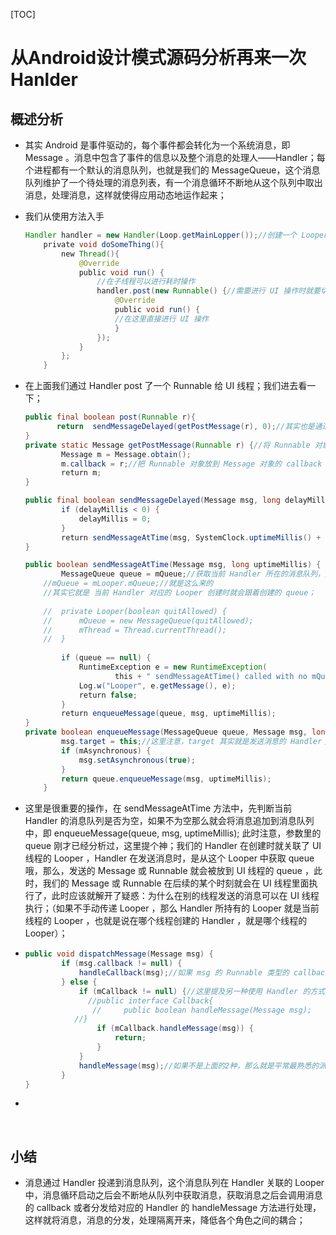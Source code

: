 [TOC]

# 从Android设计模式源码分析再来一次Hanlder

## 概述分析

- 其实 Android 是事件驱动的，每个事件都会转化为一个系统消息，即 Message 。消息中包含了事件的信息以及整个消息的处理人——Handler；每个进程都有一个默认的消息队列，也就是我们的 MessageQueue，这个消息队列维护了一个待处理的消息列表，有一个消息循环不断地从这个队列中取出消息，处理消息，这样就使得应用动态地运作起来；

- 我们从使用方法入手

  ```java
  Handler handler = new Handler(Loop.getMainLopper());//创建一个 Looper 是 UI 线程的 Handler
      private void doSomeThing(){
          new Thread(){
              @Override
              public void run() {
                  //在子线程可以进行耗时操作
                  handler.post(new Runnable() {//需要进行 UI 操作时就要切回 UI 线程
                      @Override
                      public void run() { 
                      //在这里直接进行 UI 操作
                      }
                  });
              }
          };
      }
  ```

- 在上面我们通过 Handler post 了一个 Runnable 给 UI 线程；我们进去看一下；

  ```java
  public final boolean post(Runnable r){
         return  sendMessageDelayed(getPostMessage(r), 0);//其实也是通过 sendMessage方式；只是在send 时需要把 Runnable 转化为需要的 Message,使用 getPostMessage(r) 来转化，不管 post 的是一个 Runnable 还是一个 Message ，都会调用 sendMessageDelayed 方法；
  }
  private static Message getPostMessage(Runnable r) {//将 Runnable 对象包装成 Message 对象
          Message m = Message.obtain();
          m.callback = r;//把 Runnable 对象放到 Message 对象的 callback 参数里面
          return m;
  }
  ```

  ```java
  public final boolean sendMessageDelayed(Message msg, long delayMillis){
          if (delayMillis < 0) {
              delayMillis = 0;
          }
          return sendMessageAtTime(msg, SystemClock.uptimeMillis() + delayMillis);
  }
  ```

  ```java
  public boolean sendMessageAtTime(Message msg, long uptimeMillis) {
          MessageQueue queue = mQueue;//获取当前 Handler 所在的消息队列，那么这个 mQueue 怎么来的呢，
      //mQueue = mLooper.mQueue;//就是这么来的
      //其实它就是 当前 Handler 对应的 Looper 创建时就会跟着创建的 queue；
      
      //  private Looper(boolean quitAllowed) {
      //      mQueue = new MessageQueue(quitAllowed);
      //      mThread = Thread.currentThread();
      //  }
      
          if (queue == null) {
              RuntimeException e = new RuntimeException(
                      this + " sendMessageAtTime() called with no mQueue");
              Log.w("Looper", e.getMessage(), e);
              return false;
          }
          return enqueueMessage(queue, msg, uptimeMillis);
  }
  private boolean enqueueMessage(MessageQueue queue, Message msg, long uptimeMillis) {
          msg.target = this;//这里注意，target 其实就是发送消息的 Handler；在 Message 对象里有一个变量 /*package*/ Handler target;实际上就是转了一圈，通过 Handler 将消息传递给 消息队列，而消息队列又会将消息分发给发送这条消息的 Handler 处理（看下面的代码）；这里是一个典型的命令模式
          if (mAsynchronous) {
              msg.setAsynchronous(true);
          }
          return queue.enqueueMessage(msg, uptimeMillis);
      }
  ```

* 这里是很重要的操作，在 sendMessageAtTime 方法中，先判断当前 Handler 的消息队列是否为空，如果不为空那么就会将消息追加到消息队列中，即 enqueueMessage(queue, msg, uptimeMillis); 此时注意，参数里的 queue 刚才已经分析过，这里提个神；我们的 Handler 在创建时就关联了 UI 线程的 Looper ，Handler 在发送消息时，是从这个 Looper 中获取 queue 哦，那么，发送的 Message 或 Runnable 就会被放到 UI 线程的 queue ，此时，我们的 Message 或 Runnable 在后续的某个时刻就会在 UI 线程里面执行了，此时应该就解开了疑惑：为什么在别的线程发送的消息可以在 UI 线程执行；（如果不手动传递 Looper ，那么 Handler 所持有的 Looper 就是当前线程的 Looper ，也就是说在哪个线程创建的 Handler ，就是哪个线程的 Looper）；

* ~~~java
  public void dispatchMessage(Message msg) {
          if (msg.callback != null) {
              handleCallback(msg);//如果 msg 的 Runnable 类型的 callback 参数为空，那么 Handler 就不是使用post(Runnable run) 方法来发送消息的，如果不为空，那么就会执行 handlerCallback，该方法会调用 calback 的 run 方法；
          } else {
              if (mCallback != null) {//这里提及另一种使用 Handler 的方式，就是：Handler handler = new Handler(Callback callback);把实现了 Callback 接口对象当作参数创建 Handler；如果是使用这种方式，就会触发下面的 mCallback.handleMessage(msg) 
                //public interface Callback{
    			 //		public boolean handleMessage(Message msg);
  			 //}
                  if (mCallback.handleMessage(msg)) {
                      return;
                  }
              }
              handleMessage(msg);//如果不是上面的2种，那么就是平常最熟悉的派生一个Handler的子类的方式，就会调用这个；
          }
  }
  ~~~

* ​

  ​

## 小结

* 消息通过 Handler 投递到消息队列，这个消息队列在 Handler 关联的 Looper 中，消息循环启动之后会不断地从队列中获取消息，获取消息之后会调用消息的 callback 或者分发给对应的 Handler 的 handleMessage 方法进行处理，这样就将消息，消息的分发，处理隔离开来，降低各个角色之间的耦合；
